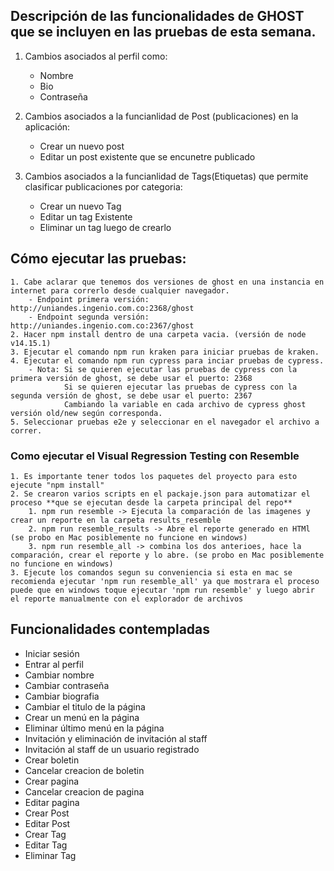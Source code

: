 ## Descripción de las funcionalidades de GHOST que se incluyen en las pruebas de esta semana.
1. Cambios asociados al perfil como:
    - Nombre
    - Bio
    - Contraseña
    
2. Cambios asociados a la funcianlidad de Post (publicaciones) en la aplicación:
    - Crear un nuevo post
    - Editar un post existente que se encunetre publicado
    
3. Cambios asociados a la funcianlidad de Tags(Etiquetas) que permite clasificar publicaciones por categoria:
    - Crear un nuevo Tag
    - Editar un tag Existente
    - Eliminar un tag luego de crearlo

## Cómo ejecutar las pruebas:
    1. Cabe aclarar que tenemos dos versiones de ghost en una instancia en internet para correrlo desde cualquier navegador.
        - Endpoint primera versión: http://uniandes.ingenio.com.co:2368/ghost
        - Endpoint segunda versión: http://uniandes.ingenio.com.co:2367/ghost
    2. Hacer npm install dentro de una carpeta vacia. (versión de node v14.15.1)
    3. Ejecutar el comando npm run kraken para iniciar pruebas de kraken.
    4. Ejecutar el comando npm run cypress para inciar pruebas de cypress.
        - Nota: Si se quieren ejecutar las pruebas de cypress con la primera versión de ghost, se debe usar el puerto: 2368
                Si se quieren ejecutar las pruebas de cypress con la segunda versión de ghost, se debe usar el puerto: 2367
                Cambiando la variable en cada archivo de cypress ghost versión old/new según corresponda.
    5. Seleccionar pruebas e2e y seleccionar en el navegador el archivo a correr.
    
### Como ejecutar el Visual Regression Testing con Resemble
    1. Es importante tener todos los paquetes del proyecto para esto ejecute "npm install"
    2. Se crearon varios scripts en el packaje.json para automatizar el proceso **que se ejecutan desde la carpeta principal del repo**
        1. npm run resemble -> Ejecuta la comparación de las imagenes y crear un reporte en la carpeta results_resemble 
        2. npm run resemble_results -> Abre el reporte generado en HTMl (se probo en Mac posiblemente no funcione en windows)
        3. npm run resemble_all -> combina los dos anterioes, hace la comparación, crear el reporte y lo abre. (se probo en Mac posiblemente no funcione en windows)
    3. Ejecute los comandos segun su conveniencia si esta en mac se recomienda ejecutar 'npm run resemble_all' ya que mostrara el proceso puede que en windows toque ejecutar 'npm run resemble' y luego abrir el reporte manualmente con el explorador de archivos 
    

## Funcionalidades contempladas
* Iniciar sesión
* Entrar al perfil
* Cambiar nombre 
* Cambiar contraseña
* Cambiar biografia
* Cambiar el titulo de la página
* Crear un menú en la página
* Eliminar último menú en la página
* Invitación y eliminación de invitación al staff
* Invitación al staff de un usuario registrado
* Crear boletin
* Cancelar creacion de boletin
* Crear pagina
* Cancelar creacion de pagina
* Editar pagina
* Crear Post
* Editar Post 
* Crear Tag
* Editar Tag
* Eliminar Tag
